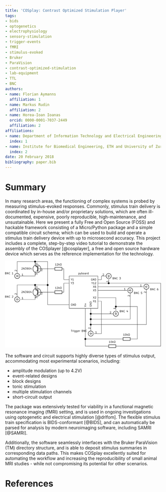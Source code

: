 ```yaml
---
title: 'COSplay: Contrast Optimized Stimulation Player'
tags:
- bids
- optogenetics
- electrophysiology
- sensory-stimulation
- trigger-events
- fMRI
- stimulus-evoked
- Bruker
- ParaVision
- contrast-optimized-stimulation
- lab-equipment
- TTL
- BNC
authors:
- name: Florian Aymanns
  affiliation: 1
- name: Markus Rudin
  affiliation: 2
- name: Horea-Ioan Ioanas
  orcid: 0000-0001-7037-2449
  affiliation: 2
affiliations:
- name: Department of Information Technology and Electrical Engineering, ETH Zurich
  index: 1
- name: Institute for Biomedical Engineering, ETH and University of Zurich
  index: 2
date: 20 February 2018
bibliography: paper.bib
---
```


# Summary

In many research areas, the functioning of complex systems is probed by measuring stimulus-evoked responses.
Commonly, stimulus train delivery is coordinated by in-house and/or proprietary solutions, which are often ill-documented, expensive, poorly reproducible, high-maintenance, and unsustainable.
Here we present a fully Free and Open Source (FOSS) and hackable framework consisting of a Micro/Python package and a simple compatible circuit schema;
which can be used to build and operate a stimulus train delivery device with up to microsecond accuracy.
This project includes a complete, step-by-step video tutorial to demonstrate the assembly of the COSplayer [@cosplayer], a free and open source hardware device which serves as the reference implementation for the technology. 

![Circuit schema.](documentation/circuit.png)

The software and circuit supports highly diverse types of stimulus output, accommodating most experimental scenarios, including:

* amplitude modulation (up to 4.2V)
* event-related designs
* block designs
* tonic stimulation
* multiple stimulation channels
* short-circuit output

The package was extensively tested for viability in a functional magnetic resonance imaging (fMRI) setting, and is used in ongoing investigations using optogenetic and electrical stimulation [@drlfom].
The flexible stimulus train specification is BIDS-conformant [@BIDS], and can automatically be parsed for analysis by modern neuroimaging software, including SAMRI [@SAMRI].

Additionally, the software seamlessly interfaces with the Bruker ParaVision (TM) directory structure, and is able to deposit stimulus summaries in corresponding data paths.
This makes COSplay excellently suited for automating the workflow and increasing the reproducibility of small animal MRI studies - while not compromising its potential for other scenarios.

# References
